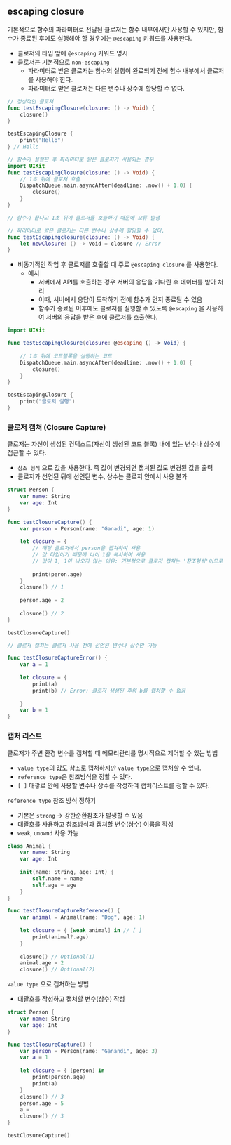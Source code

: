 ## escaping closure

기본적으로 함수의 파라미터로 전달된 클로저는 함수 내부에서만 사용할 수 있지만, 함수가 종료된 후에도 실행해야 할 경우에는 `@escaping` 키워드를 사용한다.

- 클로저의 타입 앞에 `@escaping` 키워드 명시
- 클로저는 기본적으로 `non-escaping`
    - 파라미터로 받은 클로저는 함수의 실행이 완료되기 전에 함수 내부에서 클로저를 사용해야 한다.
    - 파라미터로 받은 클로저는 다른 변수나 상수에 할당할 수 없다.

```swift
// 정상적인 클로저
func testEscapingClosure(closure: () -> Void) {
	closure()
}

testEscapingClosure {
	print("Hello")
} // Hello
```

```swift
// 함수가 실행된 후 파라미터로 받은 클로저가 사용되는 경우
import UIKit
func testEscapingClosure(closure: () -> Void) {
	// 1초 뒤에 클로저 호출
	DispatchQueue.main.asyncAfter(deadline: .now() + 1.0) {
		closure()
	}
}

// 함수가 끝나고 1초 뒤에 클로저를 호출하기 때문에 오류 발생
```

```swift
// 파라미터로 받은 클로저는 다른 변수나 상수에 할당할 수 없다.
func testEscapingclosure(closure: () -> Void) {
	let newClosure: () -> Void = closure // Error
}
```

- 비동기적인 작업 후 클로저를 호출할 때 주로 `@escaping closure` 를 사용한다.
    - 예시
        - 서버에서 API를 호출하는 경우 서버의 응답을 기다린 후 데이터를 받아 처리
        - 이때, 서버에서 응답이 도착하기 전에 함수가 먼저 종료될 수 있음
        - 함수가 종료된 이후에도 클로저를 실행할 수 있도록 `@escaping` 을 사용하여 서버의 응답을 받은 후에 클로저를 호출한다.

```swift
import UIKit

func testEscapingClosure(closure: @escaping () -> Void) {
	
	// 1초 뒤에 코드블록을 실행하는 코드
	DispatchQueue.main.asyncAfter(deadline: .now() + 1.0) {
		closure()
	}
}

testEscapingClosure {
	print("클로저 실행")
}
```

### 클로저 캡처 (Closure Capture)

클로저는 자신이 생성된 컨텍스트(자신이 생성된 코드 블록) 내에 있는 변수나 상수에 접근할 수 있다.

- `참조 형식` 으로 값을 사용한다. 즉 값이 변경되면 캡쳐된 값도 변경된 값을 출력
- 클로저가 선언된 뒤에 선언된 변수, 상수는 클로저 안에서 사용 불가

```swift
struct Person {
	var name: String
	var age: Int
}

func testClosureCapture() {
	var person = Person(name: "Ganadi", age: 1)
	
	let closure = {
		// 해당 클로저에서 person을 캡쳐하여 사용
		// 값 타입이기 때문에 나이 1을 복사하여 사용
		// 값이 1, 1이 나오지 않는 이유: 기본적으로 클로저 캡쳐는 '참조형식'이므로
		
		print(peron.age)
	}
	closure() // 1
	
	person.age = 2
	
	closure() // 2
}

testClosureCapture()
```

```swift
// 클로저 캡쳐는 클로저 사용 전에 선언된 변수나 상수만 가능

func testClosureCaptureError() {
	var a = 1
	
	let closure = {
		print(a)
		print(b) // Error: 클로저 생성된 후의 b를 캡처할 수 없음
		
	}
	var b = 1
}
```

### 캡처 리스트

클로저가 주변 환경 변수를 캡처할 때 메모리관리를 명시적으로 제어할 수 있는 방법

- `value type`의 값도 참조로 캡처하지만 `value type`으로 캡처할 수 있다.
- `reference type`은 참조방식을 정할 수 있다.
- `[ ]` 대괗로 안에 사용할 변수나 상수를 작성하여 캡처리스트를 정할 수 있다.

`reference type` 참조 방식 정하기

- 기본은 `strong` → 강한순환참조가 발생할 수 있음
- 대괄호를 사용하고 참조방식과 캡처할 변수(상수) 이름을 작성
- `weak`, `unownd` 사용 가능

```swift
class Animal {
	var name: String
	var age: Int
	
	init(name: String, age: Int) {
		self.name = name
		self.age = age
	}
}

func testClosureCaptureReference() {
	var animal = Animal(name: "Dog", age: 1)
	
	let closure = { [weak animal] in // [ ]
		print(animal?.age)
	}
	
	closure() // Optional(1)
	animal.age = 2
	closure() // Optional(2)
```

`value type` 으로 캡처하는 방법

- 대괄호를 작성하고 캡처할 변수(상수) 작성

```swift
struct Person {
	var name: String
	var age: Int
}

func testClosureCapture() {
	var person = Person(name: "Ganandi", age: 3)
	var a = 1
	
	let closure = { [person] in 
		print(person.age)
		print(a)
	}
	closure() // 3
	person.age = 5
	a = 
	closure() // 3
}

testClosureCapture()
```
